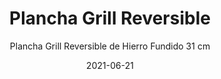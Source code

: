 ---
date: '2021-06-21'
title: Plancha Grill Reversible
subtitle: Plancha Grill Reversible de Hierro Fundido 31 cm
image: https://lh3.googleusercontent.com/pw/ACtC-3d-2aM4HwJDpqnwFY3zCf4JcAIs59Od9VKaisNK9dRKdJk7uUc6mRjjYTg-h88oEbxWqW2tQaVxAXYH3TZPapafXZ3kmQ-l5ul76wedcr291wX-P-Og6DuqKHfM20CxLTLVcITmbQ57n4nw1ncbAliaFA=w829-h621-no?authuser=0
price: $ 18.000
weight: 18
description: Plancha de hierro fundido 31 cm para comidas increíbles. Puede usarse como piedra de pizza en el horno, como plancha sobre la cocina o como grill para parrilla.
link: 
exclude: true
---